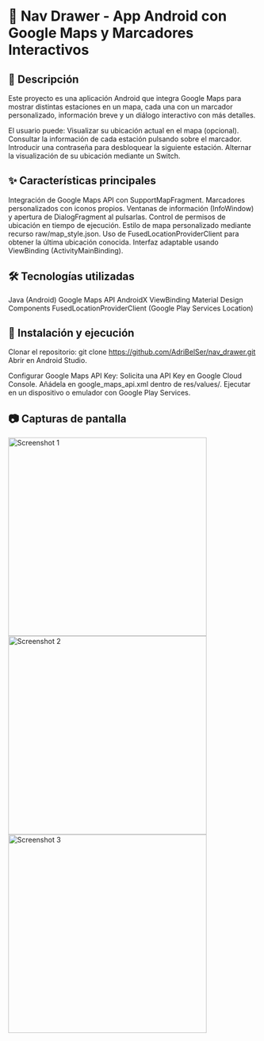 # 📍 Nav Drawer - App Android con Google Maps y Marcadores Interactivos
## 📖 Descripción
Este proyecto es una aplicación Android que integra Google Maps para mostrar distintas estaciones en un mapa, cada una con un marcador personalizado, información breve y un diálogo interactivo con más detalles.

El usuario puede:
Visualizar su ubicación actual en el mapa (opcional).
Consultar la información de cada estación pulsando sobre el marcador.
Introducir una contraseña para desbloquear la siguiente estación.
Alternar la visualización de su ubicación mediante un Switch.

## ✨ Características principales
Integración de Google Maps API con SupportMapFragment.
Marcadores personalizados con iconos propios.
Ventanas de información (InfoWindow) y apertura de DialogFragment al pulsarlas.
Control de permisos de ubicación en tiempo de ejecución.
Estilo de mapa personalizado mediante recurso raw/map_style.json.
Uso de FusedLocationProviderClient para obtener la última ubicación conocida.
Interfaz adaptable usando ViewBinding (ActivityMainBinding).

## 🛠️ Tecnologías utilizadas
Java (Android)
Google Maps API
AndroidX
ViewBinding
Material Design Components
FusedLocationProviderClient (Google Play Services Location)

## 🚀 Instalación y ejecución
Clonar el repositorio:
git clone https://github.com/AdriBelSer/nav_drawer.git
Abrir en Android Studio.

Configurar Google Maps API Key:
Solicita una API Key en Google Cloud Console.
Añádela en google_maps_api.xml dentro de res/values/.
Ejecutar en un dispositivo o emulador con Google Play Services.

## 📷 Capturas de pantalla
<img alt="Screenshot 1" width="400" src="https://github.com/user-attachments/assets/423078ae-7a85-469e-8bfb-b237d942acda" />
<img alt="Screenshot 2" width="400" src="https://github.com/user-attachments/assets/2ba6cae2-519f-4a80-865c-9f4119ed2bfc" />
<img alt="Screenshot 3" width="400" src="https://github.com/user-attachments/assets/3cbc0381-7af9-4d90-ac19-a95aa7c17fb9" />
